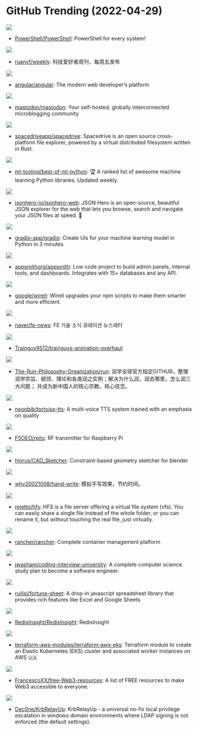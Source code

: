 # GitHub Trending (2022-04-29)

![](https://img.shields.io/badge/C%23-New%2045-green?style=flat-square&logo=appveyor)
- [PowerShell/PowerShell](https://github.com/PowerShell/PowerShell): PowerShell for every system!

![](https://img.shields.io/badge/none-New%2023-green?style=flat-square&logo=appveyor)
- [ruanyf/weekly](https://github.com/ruanyf/weekly): 科技爱好者周刊，每周五发布

![](https://img.shields.io/badge/TypeScript-New%2033-green?style=flat-square&logo=appveyor)
- [angular/angular](https://github.com/angular/angular): The modern web developer’s platform

![](https://img.shields.io/badge/Ruby-New%20223-green?style=flat-square&logo=appveyor)
- [mastodon/mastodon](https://github.com/mastodon/mastodon): Your self-hosted, globally interconnected microblogging community

![](https://img.shields.io/badge/TypeScript-New%201-green?style=flat-square&logo=appveyor)
- [spacedriveapp/spacedrive](https://github.com/spacedriveapp/spacedrive): Spacedrive is an open source cross-platform file explorer, powered by a virtual distributed filesystem written in Rust.

![](https://img.shields.io/badge/Python-New%201-green?style=flat-square&logo=appveyor)
- [ml-tooling/best-of-ml-python](https://github.com/ml-tooling/best-of-ml-python): 🏆 A ranked list of awesome machine learning Python libraries. Updated weekly.

![](https://img.shields.io/badge/TypeScript-New%20162-green?style=flat-square&logo=appveyor)
- [jsonhero-io/jsonhero-web](https://github.com/jsonhero-io/jsonhero-web): JSON Hero is an open-source, beautiful JSON explorer for the web that lets you browse, search and navigate your JSON files at speed. 🚀

![](https://img.shields.io/badge/Python-New%20100-green?style=flat-square&logo=appveyor)
- [gradio-app/gradio](https://github.com/gradio-app/gradio): Create UIs for your machine learning model in Python in 3 minutes

![](https://img.shields.io/badge/TypeScript-New%20109-green?style=flat-square&logo=appveyor)
- [appsmithorg/appsmith](https://github.com/appsmithorg/appsmith): Low code project to build admin panels, internal tools, and dashboards. Integrates with 15+ databases and any API.

![](https://img.shields.io/badge/TypeScript-New%20313-green?style=flat-square&logo=appveyor)
- [google/wireit](https://github.com/google/wireit): Wireit upgrades your npm scripts to make them smarter and more efficient.

![](https://img.shields.io/badge/none-New%2033-green?style=flat-square&logo=appveyor)
- [naver/fe-news](https://github.com/naver/fe-news): FE 기술 소식 큐레이션 뉴스레터

![](https://img.shields.io/badge/Java-New%207-green?style=flat-square&logo=appveyor)
- [Trainguy9512/trainguys-animation-overhaul](https://github.com/Trainguy9512/trainguys-animation-overhaul): 

![](https://img.shields.io/badge/none-New%20608-green?style=flat-square&logo=appveyor)
- [The-Run-Philosophy-Organization/run](https://github.com/The-Run-Philosophy-Organization/run): 润学全球官方指定GITHUB，整理润学宗旨、纲领、理论和各类润之实例；解决为什么润，润去哪里，怎么润三大问题； 并成为新中国人的核心宗教，核心信念。

![](https://img.shields.io/badge/Python-New%2080-green?style=flat-square&logo=appveyor)
- [neonbjb/tortoise-tts](https://github.com/neonbjb/tortoise-tts): A multi-voice TTS system trained with an emphasis on quality

![](https://img.shields.io/badge/C-New%2016-green?style=flat-square&logo=appveyor)
- [F5OEO/rpitx](https://github.com/F5OEO/rpitx): RF transmitter for Raspberry Pi

![](https://img.shields.io/badge/Python-New%2098-green?style=flat-square&logo=appveyor)
- [hlorus/CAD_Sketcher](https://github.com/hlorus/CAD_Sketcher): Constraint-based geometry sketcher for blender

![](https://img.shields.io/badge/Python-New%2056-green?style=flat-square&logo=appveyor)
- [why20021008/hand-write](https://github.com/why20021008/hand-write): 模拟手写效果，节约时间。

![](https://img.shields.io/badge/TypeScript-New%2045-green?style=flat-square&logo=appveyor)
- [rejetto/hfs](https://github.com/rejetto/hfs): HFS is a file server offering a virtual file system (vfs). You can easily share a single file instead of the whole folder, or you can rename it, but without touching the real file, just virtually.

![](https://img.shields.io/badge/Go-New%2063-green?style=flat-square&logo=appveyor)
- [rancher/rancher](https://github.com/rancher/rancher): Complete container management platform

![](https://img.shields.io/badge/none-New%20109-green?style=flat-square&logo=appveyor)
- [jwasham/coding-interview-university](https://github.com/jwasham/coding-interview-university): A complete computer science study plan to become a software engineer.

![](https://img.shields.io/badge/TypeScript-New%2090-green?style=flat-square&logo=appveyor)
- [ruilisi/fortune-sheet](https://github.com/ruilisi/fortune-sheet): A drop-in javascript spreadsheet library that provides rich features like Excel and Google Sheets

![](https://img.shields.io/badge/TypeScript-New%2036-green?style=flat-square&logo=appveyor)
- [RedisInsight/RedisInsight](https://github.com/RedisInsight/RedisInsight): RedisInsight

![](https://img.shields.io/badge/HCL-New%205-green?style=flat-square&logo=appveyor)
- [terraform-aws-modules/terraform-aws-eks](https://github.com/terraform-aws-modules/terraform-aws-eks): Terraform module to create an Elastic Kubernetes (EKS) cluster and associated worker instances on AWS 🇺🇦

![](https://img.shields.io/badge/HTML-New%2041-green?style=flat-square&logo=appveyor)
- [FrancescoXX/free-Web3-resources](https://github.com/FrancescoXX/free-Web3-resources): A list of FREE resources to make Web3 accessible to everyone.

![](https://img.shields.io/badge/C%23-New%20127-green?style=flat-square&logo=appveyor)
- [Dec0ne/KrbRelayUp](https://github.com/Dec0ne/KrbRelayUp): KrbRelayUp - a universal no-fix local privilege escalation in windows domain environments where LDAP signing is not enforced (the default settings).

